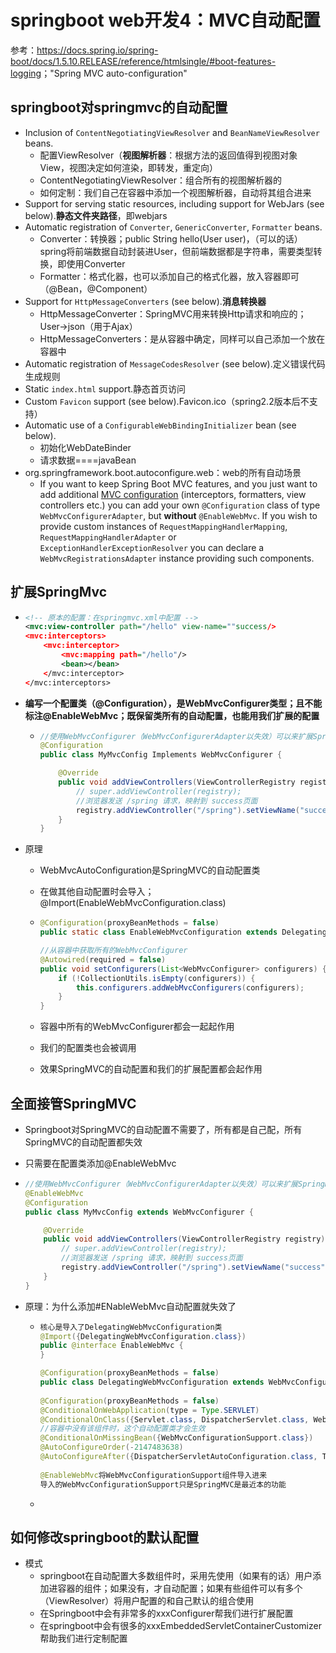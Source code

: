 # springboot web开发4：MVC自动配置



参考：<https://docs.spring.io/spring-boot/docs/1.5.10.RELEASE/reference/htmlsingle/#boot-features-logging>；"Spring MVC auto-configuration"

## springboot对springmvc的自动配置

- Inclusion of `ContentNegotiatingViewResolver` and `BeanNameViewResolver` beans.
  - 配置ViewResolver（**视图解析器**：根据方法的返回值得到视图对象View，视图决定如何渲染，即转发，重定向）
  - ContentNegotiatingViewResolver：组合所有的视图解析器的
  - 如何定制：我们自己在容器中添加一个视图解析器，自动将其组合进来
- Support for serving static resources, including support for WebJars (see below).**静态文件夹路径**，即webjars
- Automatic registration of `Converter`, `GenericConverter`, `Formatter` beans.
  - Converter：转换器；public String hello(User user)，（可以的话）spring将前端数据自动封装进User，但前端数据都是字符串，需要类型转换，即使用Converter
  - Formatter：格式化器，也可以添加自己的格式化器，放入容器即可（@Bean，@Component）
- Support for `HttpMessageConverters` (see below).**消息转换器**
  - HttpMessageConverter：SpringMVC用来转换Http请求和响应的；User->json（用于Ajax）
  - HttpMessageConverters：是从容器中确定，同样可以自己添加一个放在容器中
- Automatic registration of `MessageCodesResolver` (see below).定义错误代码生成规则
- Static `index.html` support.静态首页访问
- Custom `Favicon` support (see below).Favicon.ico（spring2.2版本后不支持）
- Automatic use of a `ConfigurableWebBindingInitializer` bean (see below).
  - 初始化WebDateBinder
  - 请求数据====javaBean
- org.springframework.boot.autoconfigure.web：web的所有自动场景
  - If you want to keep Spring Boot MVC features, and you just want to add additional [MVC configuration](https://docs.spring.io/spring/docs/4.3.14.RELEASE/spring-framework-reference/htmlsingle#mvc) (interceptors, formatters, view controllers etc.) you can add your own `@Configuration` class of type `WebMvcConfigurerAdapter`, but **without** `@EnableWebMvc`. If you wish to provide custom instances of `RequestMappingHandlerMapping`, `RequestMappingHandlerAdapter` or `ExceptionHandlerExceptionResolver` you can declare a `WebMvcRegistrationsAdapter` instance providing such components.



## 扩展SpringMvc

* ```xml
  <!-- 原本的配置：在springmvc.xml中配置 -->
  <mvc:view-controller path="/hello" view-name=""success/>
  <mvc:interceptors>
      <mvc:interceptor>
          <mvc:mapping path="/hello"/>
          <bean></bean>
      </mvc:interceptor>
  </mvc:interceptors>
  ```

* **编写一个配置类（@Configuration），是WebMvcConfigurer类型；且不能标注@EnableWebMvc；既保留类所有的自动配置，也能用我们扩展的配置**

  * ```java
    //使用WebMvcConfigurer（WebMvcConfigurerAdapter以失效）可以来扩展SpringMvc的功能
    @Configuration
    public class MyMvcConfig Implements WebMvcConfigurer {
    
        @Override
        public void addViewControllers(ViewControllerRegistry registry) {
            // super.addViewController(registry);
            //浏览器发送 /spring 请求，映射到 success页面
            registry.addViewController("/spring").setViewName("success");
        }
    }
    ```

* 原理

  * WebMvcAutoConfiguration是SpringMVC的自动配置类

  * 在做其他自动配置时会导入；@Import(EnableWebMvcConfiguration.class)

  * ```java
    @Configuration(proxyBeanMethods = false)
    public static class EnableWebMvcConfiguration extends DelegatingWebMvcConfiguration implements ResourceLoaderAware {
    
    //从容器中获取所有的WebMvcConfigurer
    @Autowired(required = false)
    public void setConfigurers(List<WebMvcConfigurer> configurers) {
        if (!CollectionUtils.isEmpty(configurers)) {
            this.configurers.addWebMvcConfigurers(configurers);
        }
    }
    ```

  * 容器中所有的WebMvcConfigurer都会一起起作用

  * 我们的配置类也会被调用

  * 效果SpringMVC的自动配置和我们的扩展配置都会起作用



## 全面接管SpringMVC

* Springboot对SpringMVC的自动配置不需要了，所有都是自己配，所有SpringMVC的自动配置都失效

* 只需要在配置类添加@EnableWebMvc

* ```java
  //使用WebMvcConfigurer（WebMvcConfigurerAdapter以失效）可以来扩展SpringMvc的功能
  @EnableWebMvc
  @Configuration
  public class MyMvcConfig extends WebMvcConfigurer {
  
      @Override
      public void addViewControllers(ViewControllerRegistry registry) {
          // super.addViewController(registry);
          //浏览器发送 /spring 请求，映射到 success页面
          registry.addViewController("/spring").setViewName("success");
      }
  }
  ```

* 原理：为什么添加#ENableWebMvc自动配置就失效了

  * ```java
    核心是导入了DelegatingWebMvcConfiguration类
    @Import({DelegatingWebMvcConfiguration.class})
    public @interface EnableWebMvc {
    }
    
    @Configuration(proxyBeanMethods = false)
    public class DelegatingWebMvcConfiguration extends WebMvcConfigurationSupport {
        
    @Configuration(proxyBeanMethods = false)
    @ConditionalOnWebApplication(type = Type.SERVLET)
    @ConditionalOnClass({Servlet.class, DispatcherServlet.class, WebMvcConfigurer.class})
    //容器中没有该组件时，这个自动配置类才会生效
    @ConditionalOnMissingBean({WebMvcConfigurationSupport.class})
    @AutoConfigureOrder(-2147483638)
    @AutoConfigureAfter({DispatcherServletAutoConfiguration.class, TaskExecutionAutoConfiguration.class, ValidationAutoConfiguration.class})
        
    @EnableWebMvc将WebMvcConfigurationSupport组件导入进来
    导入的WebMvcConfigurationSupport只是SpringMVC是最近本的功能
    ```

  * 

## 如何修改springboot的默认配置

* 模式
  * springboot在自动配置大多数组件时，采用先使用（如果有的话）用户添加进容器的组件；如果没有，才自动配置；如果有些组件可以有多个（ViewResolver）将用户配置的和自己默认的组合使用
  * 在Springboot中会有非常多的xxxConfigurer帮我们进行扩展配置
  * 在springboot中会有很多的xxxEmbeddedServletContainerCustomizer帮助我们进行定制配置

